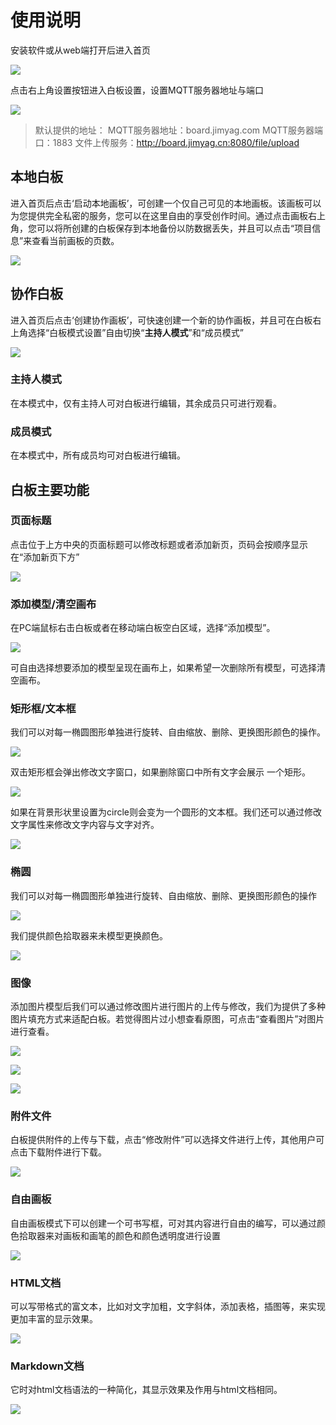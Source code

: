 # 使用说明

安装软件或从web端打开后进入首页

![](images/2022-11-13-18-46-03-image.png)

点击右上角设置按钮进入白板设置，设置MQTT服务器地址与端口

![](images/2022-11-13-18-46-16-image.png)

> 默认提供的地址：
> MQTT服务器地址：board.jimyag.com
> MQTT服务器端口：1883
> 文件上传服务：http://board.jimyag.cn:8080/file/upload

## 本地白板

进入首页后点击‘启动本地画板’，可创建一个仅自己可见的本地画板。该画板可以为您提供完全私密的服务，您可以在这里自由的享受创作时间。通过点击画板右上角，您可以将所创建的白板保存到本地备份以防数据丢失，并且可以点击“项目信息”来查看当前画板的页数。

![](images/2022-11-13-18-46-45-image.png)

## 协作白板

进入首页后点击‘创建协作画板’，可快速创建一个新的协作画板，并且可在白板右上角选择“白板模式设置”自由切换“**主持人模式**”和“成员模式”

![](images/2022-11-13-18-46-54-image.png)

### 主持人模式

在本模式中，仅有主持人可对白板进行编辑，其余成员只可进行观看。

### 成员模式

在本模式中，所有成员均可对白板进行编辑。

## 白板主要功能

### 页面标题

点击位于上方中央的页面标题可以修改标题或者添加新页，页码会按顺序显示在“添加新页下方”

![](images/2022-11-13-18-58-15-image.png)

### 添加模型/清空画布

在PC端鼠标右击白板或者在移动端白板空白区域，选择“添加模型”。

![](images/2022-11-13-18-58-07-image.png)

可自由选择想要添加的模型呈现在画布上，如果希望一次删除所有模型，可选择清空画布。

### 矩形框/文本框

我们可以对每一椭圆图形单独进行旋转、自由缩放、删除、更换图形颜色的操作。

![](images/2022-11-13-18-57-49-image.png)

双击矩形框会弹出修改文字窗口，如果删除窗口中所有文字会展示 一个矩形。

![](images/2022-11-13-18-57-34-image.png)

如果在背景形状里设置为circle则会变为一个圆形的文本框。我们还可以通过修改文字属性来修改文字内容与文字对齐。

![](images/2022-11-13-18-57-22-image.png)

### 椭圆

我们可以对每一椭圆图形单独进行旋转、自由缩放、删除、更换图形颜色的操作

![](images/2022-11-13-18-56-58-image.png)

我们提供颜色拾取器来未模型更换颜色。

![](images/2022-11-13-18-56-48-image.png)

### 图像

添加图片模型后我们可以通过修改图片进行图片的上传与修改，我们为提供了多种图片填充方式来适配白板。若觉得图片过小想查看原图，可点击“查看图片”对图片进行查看。

![](images/2022-11-13-18-56-29-image.png)

![](images/2022-11-13-18-56-17-image.png)

![](images/2022-11-13-18-55-53-image.png)

### 附件文件

白板提供附件的上传与下载，点击“修改附件”可以选择文件进行上传，其他用户可点击下载附件进行下载。

![](images/2022-11-13-18-55-42-image.png)

### 自由画板

自由画板模式下可以创建一个可书写框，可对其内容进行自由的编写，可以通过颜色拾取器来对画板和画笔的颜色和颜色透明度进行设置

![](images/2022-11-13-18-55-28-image.png)

### HTML文档

可以写带格式的富文本，比如对文字加粗，文字斜体，添加表格，插图等，来实现更加丰富的显示效果。

![](images/2022-11-13-18-55-04-image.png)

### Markdown文档

它时对html文档语法的一种简化，其显示效果及作用与html文档相同。

![](images/2022-11-13-18-54-54-image.png)
